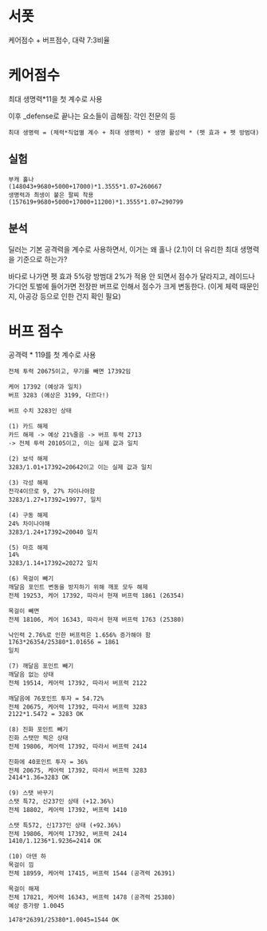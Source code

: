 # 서폿

케어점수 + 버프점수, 대략 7:3비율

# 케어점수
최대 생명력*11을 첫 계수로 사용

이후 _defense로 끝나는 요소들이 곱해짐: 각인 전문의 등

```
최대 생명력 = (체력*직업별 계수 + 최대 생명력) * 생명 활성력 * (펫 효과 + 펫 방범대)
```

## 실험
```
부캐 홀나
(148043+9680+5000+17000)*1.3555*1.07=260667
생명력과 최생이 붙은 팔찌 착용
(157619+9680+5000+17000+11200)*1.3555*1.07=290799
```

## 분석
딜러는 기본 공격력을 계수로 사용하면서, 이거는 왜 홀나 (2.1)이 더 유리한 최대 생명력을 기준으로 하는가?

바다로 나가면 펫 효과 5%랑 방범대 2%가 적용 안 되면서 점수가 달라지고,
레이드나 가디언 토벌에 들어가면 전장판 버프로 인해서 점수가 크게 변동한다. (이게 체력 때문인지, 아공강 등으로 인한 건지 확인 필요)


# 버프 점수
공격력 * 119를 첫 계수로 사용

```
전체 투력 20675이고, 무기를 빼면 17392임

케어 17392 (예상과 일치)
버프 3283 (예상은 3199, 다르다!)

버프 수치 3283인 상태

(1) 카드 해제
카드 해제 -> 예상 21%줄음 -> 버프 투력 2713 
-> 전체 투력 20105이고, 이는 실제 값과 일치

(2) 보석 해제
3283/1.01+17392=20642이고 이는 실제 값과 일치

(3) 각성 해제
전각4이므로 9, 27% 차이나야함
3283/1.27+17392=19977, 일치

(4) 구동 해제
24% 차이나야해
3283/1.24+17392=20040 일치

(5) 마흐 해제
14%
3283/1.14+17392=20272 일치

(6) 목걸이 빼기
깨달음 포인트 변동을 방지하기 위해 깨포 모두 해제
전체 19253, 케어 17392, 따라서 현재 버프력 1861 (26354)

목걸이 빼면
전체 18106, 케어 16343, 따라서 현재 버프력 1763 (25380)

낙인력 2.76%로 인한 버프력은 1.656% 증가해야 함
1763*26354/25380*1.01656 = 1861
일치

(7) 깨달음 포인트 빼기
깨달음 없는 상태
전체 19514, 케어력 17392, 따라서 버프력 2122

깨달음에 76포인트 투자 = 54.72%
전체 20675, 케어력 17392, 따라서 버프력 3283
2122*1.5472 = 3283 OK

(8) 진화 포인트 빼기
진화 스탯만 찍은 상태
전체 19806, 케어력 17392, 따라서 버프력 2414

진화에 40포인트 투자 = 36%
전체 20675, 케어력 17392, 따라서 버프력 3283
2414*1.36=3283 OK

(9) 스탯 바꾸기
스탯 특72, 신237인 상태 (+12.36%)
전체 18802, 케어력 17392, 버프력 1410

스탯 특572, 신1737인 상태 (+92.36%)
전체 19806, 케어력 17392, 버프력 2414
1410/1.1236*1.9236=2414 OK

(10) 아덴 하
목걸이 낌
전체 18959, 케어력 17415, 버프력 1544 (공격력 26391)

목걸이 해제
전체 17821, 케어력 16343, 버프력 1478 (공격력 25380)
예상 증가량 1.0045

1478*26391/25380*1.0045=1544 OK
```